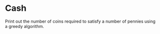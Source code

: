 # Cash

Print out the number of coins required to satisfy a number of pennies using a
greedy algorithm.
